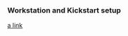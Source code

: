 ### Workstation and Kickstart setup

[a link](https://github.com/user/dkilcy/juno-saltstack/setup.sh)
